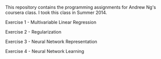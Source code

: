 This repository contains the programming assignments for Andrew Ng's coursera class.  I took this class in Summer 2014.

Exercise 1 - Multivariable Linear Regression

Exercise 2 - Regularization

Exercise 3 - Neural Network Representation

Exercise 4 - Neural Network Learning

